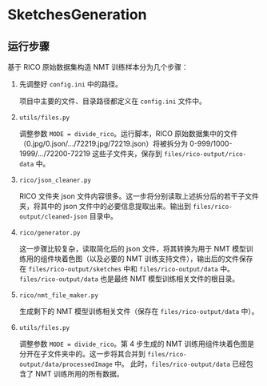 # SketchesGeneration

## 运行步骤

基于 RICO 原始数据集构造 NMT 训练样本分为几个步骤：

1. 先调整好 `config.ini` 中的路径。

    项目中主要的文件、目录路径都定义在 `config.ini` 文件中。

2. `utils/files.py`

    调整参数 `MODE = divide_rico`。运行脚本，RICO 原始数据集中的文件（0.jpg/0.json/.../72219.jpg/72219.json）将被拆分为 0-999/1000-1999/.../72200-72219 这些子文件夹，保存到 `files/rico-output/rico-data` 中。
    
3. `rico/json_cleaner.py`

    RICO 文件夹 json 文件内容很多。这一步将分别读取上述拆分后的若干子文件夹，将其中的 json 文件中的必要信息提取出来。输出到 `files/rico-output/cleaned-json` 目录中。
    
4. `rico/generator.py`

    这一步骤比较复杂，读取简化后的 json 文件，将其转换为用于 NMT 模型训练用的组件块着色图（以及必要的 NMT 训练支持文件），输出后的文件保存在 `files/rico-output/sketches` 中和 `files/rico-output/data` 中。`files/rico-output/data` 也是最终 NMT 模型训练相关文件的根目录。
    
5. `rico/nmt_file_maker.py`

    生成剩下的 NMT 模型训练相关文件（保存在 `files/rico-output/data` 中）。
    
6. `utils/files.py`

    调整参数 `MODE = divide_rico`。第 4 步生成的 NMT 训练用组件块着色图是分开在子文件夹中的。这一步将其合并到 `files/rico-output/data/processedImage` 中。
    此时，`files/rico-output/data` 已经包含了 NMT 训练所用的所有数据。